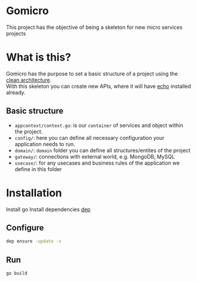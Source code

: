 Gomicro
=======

This project has the objective of being a skeleton for new micro services projects

# What is this?

Gomicro has the purpose to set a basic structure of a project using the [clean architecture](https://blog.cleancoder.com/uncle-bob/2012/08/13/the-clean-architecture.html).  
With this skeleton you can create new APIs, where it will have [echo](https://echo.labstack.com/) installed already.

## Basic structure

* `appcontext/context.go`: is our `container` of services and object within the project.
* `config/`: here you can define all necessary configuration your application needs to run.
* `domain/`: `domain` folder you can define all structures/entites of the project
* `gateway/`: connections with external world, e.g. MongoDB, MySQL
* `usecase/`: for any usecases and business rules of the application we define in this folder

# Installation

Install go
Install dependencies [dep](https://golang.github.io/dep/docs/installation.html)

## Configure

```sh
dep ensure -update -v
```

## Run

```sh
go build
```
